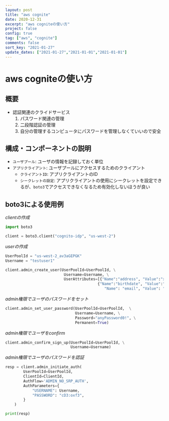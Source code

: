 ```yaml
---
layout: post
title: "aws cognite"
date: 2020-12-31
excerpt: "aws cogniteの使い方"
project: false
config: true
tag: ["aws", "cognite"]
comments: false
sort_key: "2021-01-27"
update_dates: ["2021-01-27","2021-01-01","2021-01-01"]
---
```


# aws cogniteの使い方

## 概要
 - 認証関連のクライドサービス
   1. パスワード関連の管理
   2. 二段階認証の管理
   3. 自分の管理するコンピュータにパスワードを管理しなくていいので安全

## 構成・コンポーネントの説明

 - `ユーザプール`: ユーザの情報を記録しておく単位
 - `アプリクライアント`: ユーザプールにアクセスするためのクライアント
   - `クライアントID`: アプリクライアントのID
   - `シークレットの設定`: アプリクライアントの使用にシークレットを設定できるが、`boto3`でアクセスできなくなるため有効化しないほうが良い

## boto3による使用例
 
*clientの作成*  
```python
import boto3

client = boto3.client("cognito-idp", "us-west-2")
```

*userの作成*
```python
UserPoolId = "us-west-2_av3aGEPGK"
Username = "testuser1"

client.admin_create_user(UserPoolId=UserPoolId, \
                          Username=Username, \
                          UserAttributes=[{"Name":"address", "Value":"xxxx yyy zzz"}, \
                                         {"Name":"birthdate", "Value":"2020-11-03", \
                                            "Name": "email", "Value": "foo@bar.com"}])
```

*admin権限でユーザのパスワードをセット*
```python
client.admin_set_user_password(UserPoolId=UserPoolId,  \
                               Username=Username, \
                               Password="anyPassword0!", \
                               Permanent=True)
```

*admin権限でユーザをconfirm*
```python
client.admin_confirm_sign_up(UserPoolId=UserPoolId, \
                             Username=Username)
```

*admin権限でユーザのパスワードを認証*
```python
resp = client.admin_initiate_auth(
        UserPoolId=UserPoolId,
        ClientId=ClientId,
        AuthFlow='ADMIN_NO_SRP_AUTH',
        AuthParameters={
            "USERNAME": Username,
            "PASSWORD": "cD3:oxf3",
        }
    )

print(resp)
```
